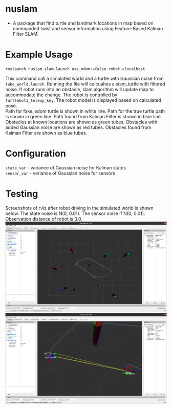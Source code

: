 # nuslam
* A package that find turtle and landmark locations in map based on commanded twist and sensor information using Feature-Based Kalman Filter SLAM. 

# Example Usage
```
roslaunch nuslam slam.launch use_odom:=false robot:=localhost
```
This command call a simulated world and a turtle with Gaussian noise from `tube_world.launch`. Running the 
file will calcualtes a slam_turtle with filtered noise. If robot runs into an obstacle, slam algorithm will update map
to accommodate the change. The robot is controlled by `turtlebot3_teleop_key`. The robot model is
displayed based on calculated pose.  
Path for fake_odom turtle is shown in white line. Path for the true turtle path is shown in green line. Path found from Kalman Filter is shown in blue line. 
Obstacles at known locations are shown as green tubes. Obstacles with added Gaussian noise are shown as red tubes. Obstacles found from Kalman Filter are shown as blue tubes.   

# Configuration
`state_var` - variance of Gaussian noise for Kalman states   
`sensor_var` - variance of Gaussian noise for sensors   

# Testing  
Screenshots of rviz after robot driving in the simulated world is shown below. The state noise is N(0, 0.01). The sensor noise if N(0, 0.01). Observation distance of robot is 3.0.   
![slam_result](images/slam_result.png)  
![slam_result_closer_look](images/slam_result_closer_look.png)  


